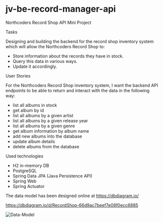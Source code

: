 # jv-be-record-manager-api

Northcoders Record Shop API Mini Project
 
Tasks

Designing and building the backend for the record shop inventory system which will allow the Northcoders Record Shop to:
- Store information about the records they have in stock.
- Query this data in various ways.
- Update it accordingly.

User Stories

For the Northcoders Record Shop inventory system, I want the backend API endpoints to be able to return and interact with the data in the following way:
- list all albums in stock
- get album by id
- list all albums by a given artist
- list all albums by a given release year
- list all albums by a given genre
- get album information by album name
- add new albums into the database
- update album details
- delete albums from the database

Used technologies
- H2 in-memory DB
- PostgreSQL
- Spring Data JPA (Java Persistence API)
- Spring Web
- Spring Actuator

The data model has been designed online at https://dbdiagram.io/

https://dbdiagram.io/d/RecordShop-66d9ac7beef7e08f0ecc6885

![Data-Model](https://github.com/user-attachments/assets/239549d8-5589-4db2-a5bb-37e661e24a03)


